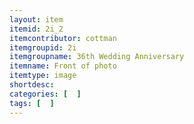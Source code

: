 ```yaml
---
layout: item
itemid: 2i_2
itemcontributor: cottman
itemgroupid: 2i
itemgroupname: 36th Wedding Anniversary
itemname: Front of photo
itemtype: image
shortdesc: 
categories: [  ]
tags: [  ]
---
```







